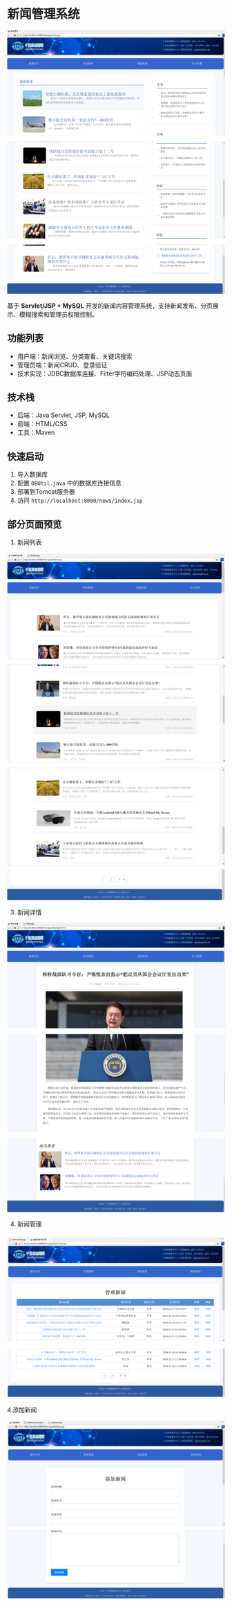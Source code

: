 # 新闻管理系统
![网站截图](./News/src/main/webapp/images/首页.png)

基于 **Servlet/JSP + MySQL** 开发的新闻内容管理系统，支持新闻发布、分页展示、模糊搜索和管理员权限控制。

## 功能列表
- 用户端：新闻浏览、分类查看、关键词搜索
- 管理员端：新闻CRUD、登录验证
- 技术实现：JDBC数据库连接、Filter字符编码处理、JSP动态页面

## 技术栈
- 后端：Java Servlet, JSP, MySQL
- 前端：HTML/CSS
- 工具：Maven

## 快速启动
1. 导入数据库
2. 配置 `DBUtil.java` 中的数据库连接信息  
3. 部署到Tomcat服务器  
4. 访问 `http://localhost:8080/news/index.jsp`

## 部分页面预览
1. 新闻列表
   
![网站截图](./News/src/main/webapp/images/新闻列表.png)

3. 新闻详情

![网站截图](./News/src/main/webapp/images/新闻详情.png)

4. 新闻管理

![网站截图](./News/src/main/webapp/images/新闻管理.png)

4.添加新闻

![网站截图](./News/src/main/webapp/images/添加新闻.png)
